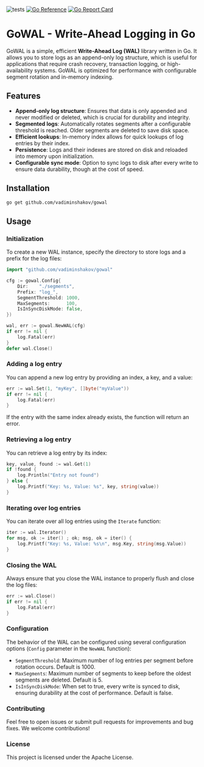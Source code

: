 ![tests](https://github.com/vadiminshakov/gowal/actions/workflows/tests.yml/badge.svg?branch=main)
[![Go Reference](https://pkg.go.dev/badge/github.com/vadiminshakov/gowal.svg)](https://pkg.go.dev/github.com/vadiminshakov/gowal)
[![Go Report Card](https://goreportcard.com/badge/github.com/vadiminshakov/gowal)](https://goreportcard.com/report/github.com/vadiminshakov/gowal)

# GoWAL - Write-Ahead Logging in Go

GoWAL is a simple, efficient **Write-Ahead Log (WAL)** library written in Go. It allows you to store logs as an append-only log structure, which is useful for applications that require crash recovery, transaction logging, or high-availability systems. GoWAL is optimized for performance with configurable segment rotation and in-memory indexing.

## Features

- **Append-only log structure**: Ensures that data is only appended and never modified or deleted, which is crucial for durability and integrity.
- **Segmented logs**: Automatically rotates segments after a configurable threshold is reached. Older segments are deleted to save disk space.
- **Efficient lookups**: In-memory index allows for quick lookups of log entries by their index.
- **Persistence**: Logs and their indexes are stored on disk and reloaded into memory upon initialization.
- **Configurable sync mode**: Option to sync logs to disk after every write to ensure data durability, though at the cost of speed.

## Installation

```bash
go get github.com/vadiminshakov/gowal
```

## Usage

### Initialization

To create a new WAL instance, specify the directory to store logs and a prefix for the log files:

```go
import "github.com/vadiminshakov/gowal"

cfg := gowal.Config{
    Dir:    "./segments",
    Prefix: "log_",
    SegmentThreshold: 1000,
    MaxSegments:      100,
    IsInSyncDiskMode: false,
})

wal, err := gowal.NewWAL(cfg)
if err != nil {
    log.Fatal(err)
}
defer wal.Close()
```

### Adding a log entry
You can append a new log entry by providing an index, a key, and a value:
```go
err := wal.Set(1, "myKey", []byte("myValue"))
if err != nil {
    log.Fatal(err)
}
```
If the entry with the same index already exists, the function will return an error.

### Retrieving a log entry

You can retrieve a log entry by its index:

```go
key, value, found := wal.Get(1)
if !found {
    log.Println("Entry not found")
} else {
    log.Printf("Key: %s, Value: %s", key, string(value))
}
```

### Iterating over log entries

You can iterate over all log entries using the `Iterate` function:

```go
iter := wal.Iterator()
for msg, ok := iter() ; ok; msg, ok = iter() {
    log.Printf("Key: %s, Value: %s\n", msg.Key, string(msg.Value))
}
```

### Closing the WAL
Always ensure that you close the WAL instance to properly flush and close the log files:

```go
err := wal.Close()
if err != nil {
    log.Fatal(err)
}
```

### Configuration
The behavior of the WAL can be configured using several configuration options (`Config` parameter in the `NewWAL` function):

 - `SegmentThreshold`: Maximum number of log entries per segment before rotation occurs. Default is 1000.
 - `MaxSegments`: Maximum number of segments to keep before the oldest segments are deleted. Default is 5.
 - `IsInSyncDiskMode`: When set to true, every write is synced to disk, ensuring durability at the cost of performance. Default is false.

### Contributing
Feel free to open issues or submit pull requests for improvements and bug fixes. We welcome contributions!

### License
This project is licensed under the Apache License.